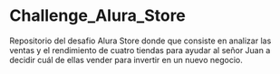 # Challenge_Alura_Store
Repositorio del desafio Alura Store donde que consiste en analizar las ventas y el rendimiento de cuatro tiendas para ayudar al señor Juan a decidir cuál de ellas vender para invertir en un nuevo negocio. 
